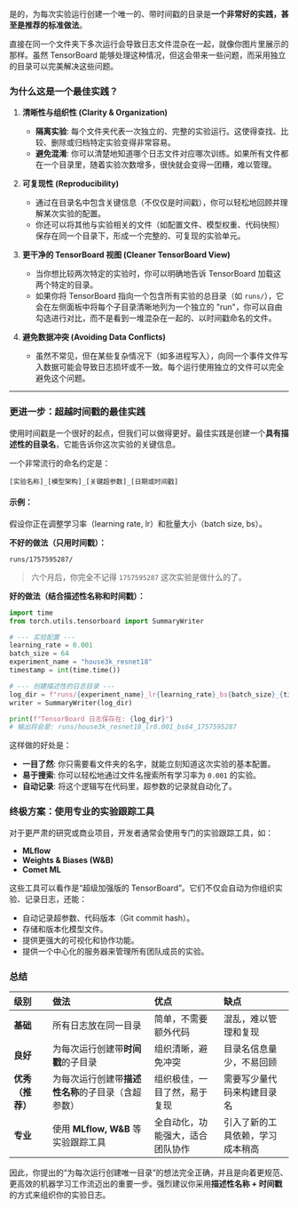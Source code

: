 是的，为每次实验运行创建一个唯一的、带时间戳的目录是**一个非常好的实践，甚至是推荐的标准做法**。

直接在同一个文件夹下多次运行会导致日志文件混杂在一起，就像你图片里展示的那样。虽然 TensorBoard 能够处理这种情况，但这会带来一些问题，而采用独立的目录可以完美解决这些问题。

### 为什么这是一个最佳实践？

1.  **清晰性与组织性 (Clarity & Organization)**
    *   **隔离实验**: 每个文件夹代表一次独立的、完整的实验运行。这使得查找、比较、删除或归档特定实验变得非常容易。
    *   **避免混淆**: 你可以清楚地知道哪个日志文件对应哪次训练。如果所有文件都在一个目录里，随着实验次数增多，很快就会变得一团糟，难以管理。

2.  **可复现性 (Reproducibility)**
    *   通过在目录名中包含关键信息（不仅仅是时间戳），你可以轻松地回顾并理解某次实验的配置。
    *   你还可以将其他与实验相关的文件（如配置文件、模型权重、代码快照）保存在同一个目录下，形成一个完整的、可复现的实验单元。

3.  **更干净的 TensorBoard 视图 (Cleaner TensorBoard View)**
    *   当你想比较两次特定的实验时，你可以明确地告诉 TensorBoard 加载这两个特定的目录。
    *   如果你将 TensorBoard 指向一个包含所有实验的总目录（如 `runs/`），它会在左侧面板中将每个子目录清晰地列为一个独立的 "run"，你可以自由勾选进行对比，而不是看到一堆混杂在一起的、以时间戳命名的文件。

4.  **避免数据冲突 (Avoiding Data Conflicts)**
    *   虽然不常见，但在某些复杂情况下（如多进程写入），向同一个事件文件写入数据可能会导致日志损坏或不一致。每个运行使用独立的文件可以完全避免这个问题。

---

### 更进一步：超越时间戳的最佳实践

使用时间戳是一个很好的起点，但我们可以做得更好。最佳实践是创建一个**具有描述性的目录名**，它能告诉你这次实验的关键信息。

一个非常流行的命名约定是：

`[实验名称]_[模型架构]_[关键超参数]_[日期或时间戳]`

#### 示例：

假设你正在调整学习率（learning rate, lr）和批量大小（batch size, bs）。

**不好的做法（只用时间戳）：**
```
runs/1757595287/
```
> 六个月后，你完全不记得 `1757595287` 这次实验是做什么的了。

**好的做法（结合描述性名称和时间戳）：**
```python
import time
from torch.utils.tensorboard import SummaryWriter

# --- 实验配置 ---
learning_rate = 0.001
batch_size = 64
experiment_name = "house3k_resnet18"
timestamp = int(time.time())

# --- 创建描述性的日志目录 ---
log_dir = f"runs/{experiment_name}_lr{learning_rate}_bs{batch_size}_{timestamp}"
writer = SummaryWriter(log_dir)

print(f"TensorBoard 日志保存在: {log_dir}")
# 输出将会是: runs/house3k_resnet18_lr0.001_bs64_1757595287
```

这样做的好处是：
*   **一目了然**: 你只需要看文件夹的名字，就能立刻知道这次实验的基本配置。
*   **易于搜索**: 你可以轻松地通过文件名搜索所有学习率为 `0.001` 的实验。
*   **自动记录**: 将这个逻辑写在代码里，超参数的记录就自动化了。

### 终极方案：使用专业的实验跟踪工具

对于更严肃的研究或商业项目，开发者通常会使用专门的实验跟踪工具，如：
*   **MLflow**
*   **Weights & Biases (W&B)**
*   **Comet ML**

这些工具可以看作是“超级加强版的 TensorBoard”。它们不仅会自动为你组织实验、记录日志，还能：
*   自动记录超参数、代码版本（Git commit hash）。
*   存储和版本化模型文件。
*   提供更强大的可视化和协作功能。
*   提供一个中心化的服务器来管理所有团队成员的实验。

### 总结

| 级别 | 做法 | 优点 | 缺点 |
| :--- | :--- | :--- | :--- |
| **基础** | 所有日志放在同一目录 | 简单，不需要额外代码 | 混乱，难以管理和复现 |
| **良好** | 为每次运行创建带**时间戳**的子目录 | 组织清晰，避免冲突 | 目录名信息量少，不易回顾 |
| **优秀（推荐）** | 为每次运行创建带**描述性名称**的子目录（含超参数） | 组织极佳，一目了然，易于复现 | 需要写少量代码来构建目录名 |
| **专业** | 使用 **MLflow, W&B** 等实验跟踪工具 | 全自动化，功能强大，适合团队协作 | 引入了新的工具依赖，学习成本稍高 |

因此，你提出的“为每次运行创建唯一目录”的想法完全正确，并且是向着更规范、更高效的机器学习工作流迈出的重要一步。强烈建议你采用**描述性名称 + 时间戳**的方式来组织你的实验日志。